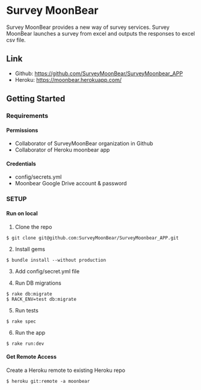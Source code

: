 # Survey MoonBear

 Survey MoonBear provides a new way of survey services. Survey MoonBear launches a survey from excel and outputs the responses to excel csv file.

## Link
- Github: https://github.com/SurveyMoonBear/SurveyMoonbear_APP
- Heroku: https://moonbear.herokuapp.com/

## Getting Started

### Requirements
#### Permissions
- Collaborator of SurveyMoonBear organization in Github
- Collaborator of Heroku moonbear app

#### Credentials
- config/secrets.yml
- Moonbear Google Drive account & password

### SETUP
#### Run on local

1. Clone the repo
```
$ git clone git@github.com:SurveyMoonBear/SurveyMoonbear_APP.git
```

2. Install gems
```
$ bundle install --without production
```

3. Add config/secret.yml file

4. Run DB migrations
```
$ rake db:migrate
$ RACK_ENV=test db:migrate
```

5. Run tests
```
$ rake spec
```

6. Run the app
```
$ rake run:dev
```

#### Get Remote Access
Create a Heroku remote to existing Heroku repo
```
$ heroku git:remote -a moonbear
```

